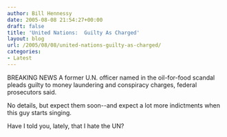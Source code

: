 ```yaml
---
author: Bill Hennessy
date: 2005-08-08 21:54:27+00:00
draft: false
title: 'United Nations:  Guilty As Charged'
layout: blog
url: /2005/08/08/united-nations-guilty-as-charged/
categories:
- Latest
---
```


BREAKING NEWS A former U.N. officer named in the oil-for-food scandal pleads guilty to money laundering and conspiracy charges, federal prosecutors said.

No details, but expect them soon--and expect a lot more indictments when this guy starts singing.

Have I told you, lately, that I hate the UN?
